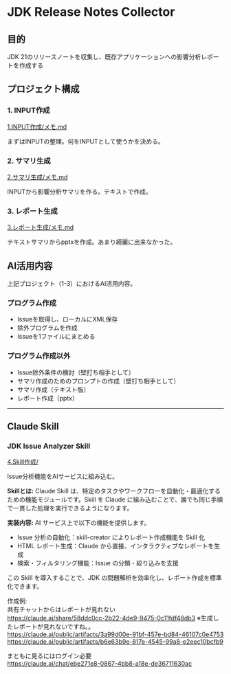 # JDK Release Notes Collector

## 目的

JDK 21のリリースノートを収集し、既存アプリケーションへの影響分析レポートを作成する

## プロジェクト構成

### 1. INPUT作成
[1.INPUT作成/メモ.md](1.INPUT作成/メモ.md)

まずはINPUTの整理。何をINPUTとして使うかを決める。

### 2. サマリ生成
[2.サマリ生成/メモ.md](2.サマリ生成/メモ.md)

INPUTから影響分析サマリを作る。テキストで作成。

### 3. レポート生成
[3.レポート生成/メモ.md](3.レポート生成/メモ.md)

テキストサマリからpptxを作成。あまり綺麗に出来なかった。

## AI活用内容

上記プロジェクト（1-3）におけるAI活用内容。

### プログラム作成
- Issueを取得し、ローカルにXML保存
- 除外プログラムを作成
- Issueを1ファイルにまとめる

### プログラム作成以外
- Issue除外条件の検討（壁打ち相手として）
- サマリ作成のためのプロンプトの作成（壁打ち相手として）
- サマリ作成（テキスト版）
- レポート作成（pptx）

---

## Claude Skill

### JDK Issue Analyzer Skill
[4.Skill作成/](4.Skill作成/)

Issue分析機能をAIサービスに組み込む。

**Skillとは:**
Claude Skill は、特定のタスクやワークフローを自動化・最適化するための機能モジュールです。Skill を Claude に組み込むことで、誰でも同じ手順で一貫した処理を実行できるようになります。

**実装内容:**
AI サービス上で以下の機能を提供します。
- Issue 分析の自動化：skill-creator によりレポート作成機能を Skill 化
- HTML レポート生成：Claude から直接、インタラクティブなレポートを生成
- 検索・フィルタリング機能：Issue の分類・絞り込みを支援

この Skill を導入することで、JDK の問題解析を効率化し、レポート作成を標準化できます。

作成例:  
共有チャットからはレポートが見れない  
https://claude.ai/share/58ddc0cc-2b22-4de9-9475-0c11fdf48db3  ※生成したレポートが見れないですね。。  
https://claude.ai/public/artifacts/3a99d00e-91bf-457e-bd84-46107c0e4753  
https://claude.ai/public/artifacts/b6e63b9e-817e-4545-99a8-e2eec10bcfb9  

まともに見るにはログイン必要  
https://claude.ai/chat/ebe271e8-0867-4bb8-a18e-de36711630ac  
